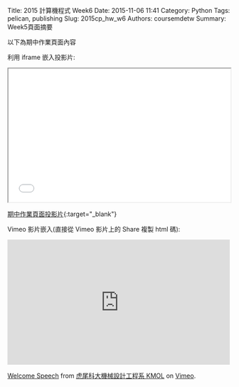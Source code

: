 Title: 2015 計算機程式 Week6
Date: 2015-11-06 11:41
Category: Python
Tags: pelican, publishing
Slug: 2015cp_hw_w6
Authors: coursemdetw
Summary: Week5頁面摘要

以下為期中作業頁面內容

利用 iframe 嵌入投影片:

<iframe src="40423152_cp_w1_p.html" width="500" height="300"></iframe>

[期中作業頁面投影片](40423152_cp_w1_p.html){:target="_blank"}





Vimeo 影片嵌入(直接從 Vimeo 影片上的 Share 複製 html 碼):

<iframe src="https://player.vimeo.com/video/137724068" width="500" height="281" frameborder="0" webkitallowfullscreen mozallowfullscreen allowfullscreen></iframe> <p><a href="https://vimeo.com/137724068">Welcome Speech</a> from <a href="https://vimeo.com/user24079973">虎尾科大機械設計工程系 KMOL</a> on <a href="https://vimeo.com">Vimeo</a>.</p>
